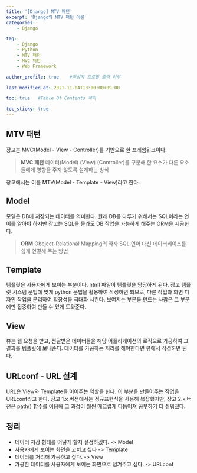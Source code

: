 ```yaml
---
title: '[Django] MTV 패턴' 
excerpt: 'Django의 MTV 패턴 이론'
categories:
    - Django

tag:
    - Django 
    - Python
    - MTV 패턴
    - MVC 패턴
    - Web Framework

author_profile: true    #작성자 프로필 출력 여부

last_modified_at: 2021-11-04T13:00:00+09:00

toc: true   #Table Of Contents 목차 

toc_sticky: true
---
```


## MTV 패턴

장고는 MVC(Model - View - Controller)를 기반으로 한 프레임워크이다.

> **MVC 패턴**
> 데이터(Model) (View) (Controller)를 구분해 한 요소가 다른 요소들에게 영향을 주지 않도록 설계하는 방식

장고에서는 이를 MTV(Model - Template - View)라고 한다. 


## Model 

모델은 DB에 저장되는 데이터를 의미한다. 
원래 DB를 다루기 위해서는 SQL이라는 언어를 알아야 하지만
장고는 SQL을 몰라도 DB 작업을 가능하게 해주는 ORM을 제공한다. 

> **ORM**
> Obeject-Relational Mapping의 약자
> SQL 언어 대신 데이터베이스를 쉽게 연결해 주는 방법


## Template

템플릿은 사용자에게 보이는 부분이다. 
html 파일이 템플릿을 담당하게 된다. 
장고 템플릿 시스템 문법에 맞게 python 문법을 활용하여 작성하면 되므로, 
다른 작업과 화면 디자인 작업을 분리하여 확장성을 극대화 시킨다. 
보여지는 부분을 만드는 사람은 그 부분에만 집중하여 만들 수 있게 도와준다. 


## View

뷰는 웹 요청을 받고, 전달받은 데이터들을 해당 어플리케이션의 로직으로 가공하여 그 결과를 템플릿에 보내준다. 
데이터를 가공하는 처리를 해야한다면 뷰에서 작성하면 된다. 


## URLconf - URL 설계

URL은 View와 Template을 이어주는 역할을 한다. 
이 부분을 만들어주는 작업을 URLconf라고 한다. 
장고 1.x 버전에서는 정규표현식을 사용해 복잡했지만,
장고 2.x 버전은 path() 함수를 이용해 그 과정이 훨씬 매끄럽게 다듬어져 공부하기 더 쉬워졌다. 


## 정리 

- 데이터 저장 형태를 어떻게 할지 설정하겠다. -> Model
- 사용자에게 보이는 화면을 고치고 싶다 -> Template
- 데이터를 처리해 가공하고 싶다. -> View
- 가공한 데이터를 사용자에게 보이는 화면으로 넘겨주고 싶다. -> URLconf